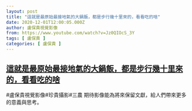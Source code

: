 ```yaml
---
layout: post
title: "這就是最原始最接地氣的大鍋飯，都是步行幾十里來的，看看吃的啥"
date: 2020-12-01T12:00:05.000Z
author: 盧保貴視覺影像
from: https://www.youtube.com/watch?v=Jz0QIOcS_3Y
tags: [ 盧保貴 ]
categories: [ 盧保貴 ]
---
```

<!--1606824005000-->
[這就是最原始最接地氣的大鍋飯，都是步行幾十里來的，看看吃的啥](https://www.youtube.com/watch?v=Jz0QIOcS_3Y)
------

<div>
#盧保貴視覺影像#珍貴攝影#三農 期待影像能為將來保留文獻，給人們帶來更多的意義與思考。
</div>
